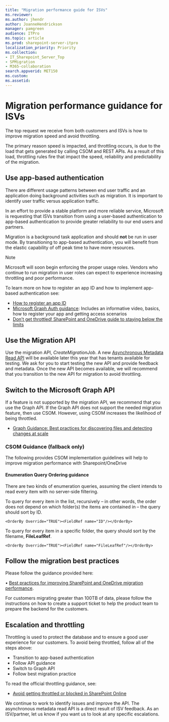 ```yaml
---
title: "Migration performance guide for ISVs"
ms.reviewer: 
ms.author: jhendr
author: JoanneHendrickson
manager: pamgreen
audience: ITPro
ms.topic: article
ms.prod: sharepoint-server-itpro
localization_priority: Priority
ms.collection: 
- IT_Sharepoint_Server_Top
- SPMigration
- M365-collaboration
search.appverid: MET150
ms.custom: 
ms.assetid: 
---
```

# Migration performance guidance for ISVs

The top request we receive from both customers and ISVs is how to improve migration speed and avoid throttling. 

The primary reason speed is impacted, and throttling occurs, is due to the load that gets generated by calling CSOM and REST APIs. As a result of this load, throttling rules fire that impact the speed, reliability and predictability of the migration. 



## Use app-based authentication
There are different usage patterns between end user traffic and an application doing background activities such as migration. It is important to identify user traffic versus application traffic. 

In an effort to provide a stable platform and more reliable service, Microsoft is requesting that ISVs transition from using a user-based authentication to app-based authentication to provide greater reliability to our end users and partners. 

Migration is a background task application and should **not** be run in user mode. By transitioning to app-based authentication, you will benefit from the elastic capability of off peak time to have more resources.  

> [!Note]
>Microsoft will soon begin enforcing the proper usage roles. Vendors who continue to run migration in user roles can expect to experience increasing throttling and poor performance.

To learn more on how to register an app ID and how to implement app-based authentication see:

- [How to register an app ID](https://nam06.safelinks.protection.outlook.com/?url=https%3A%2F%2Fdocs.microsoft.com%2Fen-us%2Fazure%2Factive-directory%2Fdevelop%2Factive-directory-v2-registration-portal&data=04%7C01%7CWan.Wu%40microsoft.com%7C7c98484b20de4fc80fb308d6da3e3509%7C72f988bf86f141af91ab2d7cd011db47%7C1%7C0%7C636936358039977299%7CUnknown%7CTWFpbGZsb3d8eyJWIjoiMC4wLjAwMDAiLCJQIjoiV2luMzIiLCJBTiI6Ik1haWwiLCJXVCI6Mn0%3D%7C-1&sdata=L%2BObRVyCBKPwvvY7MUUsWX%2B8yEIbzqaTkBjcmNjc1vk%3D&reserved=0)
- [Microsoft Graph Auth guidance](https://nam06.safelinks.protection.outlook.com/?url=https%3A%2F%2Fdocs.microsoft.com%2Fen-us%2Fgraph%2Fauth%2F&data=04%7C01%7CWan.Wu%40microsoft.com%7C7c98484b20de4fc80fb308d6da3e3509%7C72f988bf86f141af91ab2d7cd011db47%7C1%7C0%7C636936358039977299%7CUnknown%7CTWFpbGZsb3d8eyJWIjoiMC4wLjAwMDAiLCJQIjoiV2luMzIiLCJBTiI6Ik1haWwiLCJXVCI6Mn0%3D%7C-1&sdata=ZrFqXsLT3BtT8ynnlLQH9w7JZIOw07zu2X3EYbBmfD4%3D&reserved=0):   Includes an informative video, basics, how to register your app and getting access scenarios
- [Don’t get throttled! SharePoint and OneDrive guide to staying below the limits](https://nam06.safelinks.protection.outlook.com/?url=https%3A%2F%2Fmyignite.techcommunity.microsoft.com%2Fsessions%2F65661&data=04%7C01%7CWan.Wu%40microsoft.com%7C7c98484b20de4fc80fb308d6da3e3509%7C72f988bf86f141af91ab2d7cd011db47%7C1%7C0%7C636936358039987303%7CUnknown%7CTWFpbGZsb3d8eyJWIjoiMC4wLjAwMDAiLCJQIjoiV2luMzIiLCJBTiI6Ik1haWwiLCJXVCI6Mn0%3D%7C-1&sdata=%2FVCt7P794Lwn0hvpaa4bQicVeqHIPuOM8Vg58nkL16A%3D&reserved=0)



## Use the Migration API 
Use the migration API, *CreateMigrationJob*. A new [Asynchronous Metadata Read API](https://docs.microsoft.com/en-us/sharepointmigration/asynchronous-metadata-read-api) will be available later this year that has  tenants available for testing. We ask for you to start testing the new API and provide feedback and metadata. Once the new API becomes available, we will recommend that you transition to the new API for migration to avoid throttling.

## Switch to the Microsoft Graph API 
If a feature is not supported by the migration API, we recommend that you use the Graph API.  If the Graph API does not support the needed migration feature, then use CSOM. However, using CSOM increases the likelihood of being throttled. 

- [Graph Guidance: Best practices for discovering files and detecting changes at scale](https://docs.microsoft.com/en-us/onedrive/developer/rest-api/concepts/scan-guidance?view=odsp-graph-online)

### CSOM Guidance (fallback only)

The following provides CSOM implementation guidelines will help to improve migration performance with Sharepoint/OneDrive

#### Enumeration Query Ordering guidance 
There are two kinds of enumeration queries, assuming the client intends to read every item with no server-side filtering.

To query for every item in the list, recursively – in other words, the order does not depend on which folder(s) the items are contained in – the query should sort by ID.

    <OrderBy Override="TRUE"><FieldRef name="ID"/></OrderBy>
 
To query for every item in a specific folder, the query should sort by the filename, **FileLeafRef**.

    <OrderBy Override="TRUE"><FieldRef name="FileLeafRef"/></OrderBy>


## Follow the migration best practices 
Please follow the guidance provided here:

• [Best practices for improving SharePoint and OneDrive migration performance](https://docs.microsoft.com/en-us/sharepointmigration/sharepoint-online-and-onedrive-migration-speed). 

For customers migrating greater than 100TB of data, please follow the instructions on how to create a support ticket to help the product team to prepare the backend for the customers. 
 
## Escalation and throttling
 
Throttling is used to protect the database and to ensure a good user experience for our customers. To avoid being throttled, follow all of the steps above:
 
- Transition to app-based authentication 
- Follow API guidance 
- Switch to Graph API 
- Follow best migration practice 


To read the official throttling guidance, see:

- [Avoid getting throttled or blocked in SharePoint Online](https://myignite.techcommunity.microsoft.com/sessions/65661)

We continue to work to identify issues and improve the API. The asynchronous metadata read API is a direct result of ISV feedback. As an ISV/partner, let us know if you want us to look at any specific escalations.


